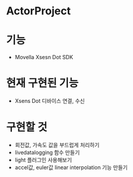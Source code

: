 # ActorProject

# 기능
  - Movella Xsesn Dot SDK

# 현재 구현된 기능
  - Xsens Dot 디바이스 연결, 수신

# 구현할 것
  - 회전값, 가속도 값을 부드럽게 처리하기
  - livedatalogging 함수 만들기
  - light 플러그인 사용해보기
  - accel값, euler값 linear interpolation 기능 만들기
